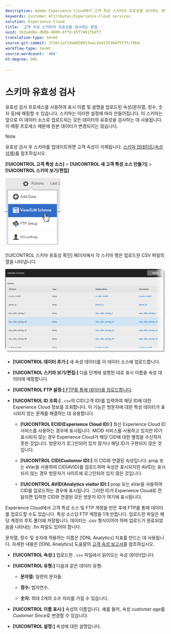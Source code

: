 ```yaml
---
description: Adobe Experience Cloud에서 고객 특성 스키마의 유효성을 검사하는 방법을 알아봅니다.
keywords: Customer Attributes;Experience Cloud services
solution: Experience Cloud
title: '고객 속성 스키마의 유효성을 검사하는 방법 '
uuid: 163a4dbe-d60b-4089-8ff8-65f7461fbdf7
translation-type: tm+mt
source-git-commit: 3f26c1af19a0838913eec2b4135304f5f3fcf0b4
workflow-type: tm+mt
source-wordcount: '464'
ht-degree: 98%

---
```



# 스키마 유효성 검사

유효성 검사 프로세스를 사용하여 표시 이름 및 설명을 업로드된 속성(문자열, 정수, 숫자 등)에 매핑할 수 있습니다. 스키마는 이러한 설정에 따라 만들어집니다. 이 스키마는 앞으로 이 데이터 소스로 업로드되는 모든 데이터의 유효성을 검사하는 데 사용됩니다. 이 매핑 프로세스 때문에 원본 데이터가 변경되지는 않습니다.

>[!NOTE]
>
>유효성 검사 후 스키마를 업데이트하면 고객 속성이 삭제됩니다. [스키마 업데이트(속성 삭제)](../attributes/t-crs-usecase.md#task_6568898BB7C44A42ABFB86532B89063C)를 참조하십시오.

**[!UICONTROL 고객 특성 소스]** > **[!UICONTROL 새 고객 특성 소스 만들기]** > **[!UICONTROL 스키마 보기/편집]**

![](assets/view_edit_schema.png)

[!UICONTROL 스키마 유효성 확인] 페이지에서 각 스키마 행은 업로드된 CSV 파일의 열을 나타냅니다.

![](assets/06_crs_usecase.png)

* **[!UICONTROL 데이터 추가:]** 새 속성 데이터를 이 데이터 소스에 업로드합니다.

* **[!UICONTROL 스키마 보기/편집:]** 다음 단계에 설명된 대로 표시 이름을 속성 데이터에 매핑합니다.

* **[!UICONTROL FTP 설정:]**[ FTP를 통해 데이터를 업로드합니다](../attributes/t-upload-attributes-ftp.md#task_591C3B6733424718A62453D2F8ADF73B).

* **[!UICONTROL ID 조회:]** `.csv`의 CID(고객 ID)를 입력하여 해당 ID에 대한 Experience Cloud 정보를 조회합니다. 이 기능은 방문자에 대한 특성 데이터가 표시되지 않는 문제를 해결하는 데 유용합니다.

   * **[!UICONTROL ECID(Experience Cloud ID):]** 최신 Experience Cloud ID 서비스를 사용하는 경우에 표시됩니다. MCID 서비스를 사용하고 있지만 ID가 표시되지 않는 경우 Experience Cloud가 해당 CID에 대한 별칭을 수신하지 못한 것입니다. 방문자가 로그인되어 있지 않거나 해당 ID가 구현되지 않은 것입니다.

   * **[!UICONTROL CID(Customer ID):]** 이 CID와 연결된 속성입니다. prop 또는 eVar을 사용하여 CID(AVID)를 업로드하며 속성은 표시되지만 AVID는 표시되지 않는 경우 방문자가 사이트에 로그인되어 있지 않은 것입니다.

   * **[!UICONTROL AVID(Analytics visitor ID):]** prop 또는 eVar을 사용하여 CID를 업로드하는 경우에 표시됩니다. 그러한 ID가 Experience Cloud로 전달되면 입력한 CID와 연결된 모든 방문자 ID가 여기에 표시됩니다.

Experience Cloud에서 고객 특성 소스 및 FTP 계정을 만든 후에 FTP를 통해 데이터를 업로드할 수도 있습니다. 특성 소스당 FTP 계정을 1개 만듭니다. 업로드한 파일은 해당 계정의 루트 폴더에 저장됩니다. 데이터는 .csv 형식이어야 하며 업로드가 완료되었음을 나타내는 .fin 파일도 있어야 합니다.

문자열, 정수 및 숫자에 적용하는 이름은 [!DNL Analytics] 지표를 만드는 데 사용됩니다. 자세한 내용은 [!DNL Analytics] 도움말의 [고객 속성 보고서](https://docs.adobe.com/help/ko-KR/analytics/components/variables/dimensions-reports/reports-customer-attributes.html)를 참조하십시오.

* **[!UICONTROL 속성:]** 업로드한 `.csv` 파일에서 읽어오는 속성 데이터입니다.

* **[!UICONTROL 유형:]** 다음과 같은 데이터 유형:

   * **문자열:** 일련의 문자들.

   * **정수:** 범자연수.

   * **숫자:** 최대 2개의 소수 자리를 가질 수 있습니다.

* **[!UICONTROL 이름 표시:]** 속성의 이름입니다. 예를 들어, 속성 *customer age*&#x200B;를 *Customer Since*&#x200B;로 변경할 수 있습니다.

* **[!UICONTROL 설명:]** 속성에 대한 설명입니다.
